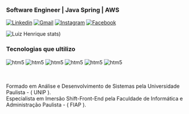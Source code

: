 
### Software Engineer | Java Spring | AWS 

[![Linkedin](https://img.shields.io/badge/LinkedIn-0077B5?style=for-the-badge&logo=linkedin&logoColor=white)](https://linkedin.com/in/luiz-henrique-200779144/)
[![Gmail](https://img.shields.io/badge/Gmail-D14836?style=for-the-badge&logo=gmail&logoColor=white)](https://luiz.lhrodrigues@gmail.com)
[![Instagram](https://img.shields.io/badge/Instagram-E4405F?style=for-the-badge&logo=instagram&logoColor=white)](https://instagram.com/henrique.lhr)
[![Facebook](https://img.shields.io/badge/Facebook-1877F2?style=for-the-badge&logo=facebook&logoColor=white)](https://facebook.com/henrique.lankaster)

![Luiz Henrique stats](https://github-readme-stats.vercel.app/api?username=anuraghazra&show_icons=true&theme=dark))

### Tecnologias que ultilizo

<div style="display: inline_block">
    <img align="center" alt="htm5" src="https://img.shields.io/badge/Java-ED8B00?style=for-the-badge&logo=openjdk&logoColor=white" />
    <img align="center" alt="htm5" src="https://img.shields.io/badge/Angular-DD0031?style=for-the-badge&logo=angular&logoColor=white" />
    <img align="center" alt="htm5" src="https://img.shields.io/badge/MySQL-005C84?style=for-the-badge&logo=mysql&logoColor=white" />
    <img align="center" alt="htm5" src="https://img.shields.io/badge/Spring-6DB33F?style=for-the-badge&logo=spring&logoColor=white" />
    <img align="center" alt="htm5" src="https://img.shields.io/badge/Amazon_AWS-232F3E?style=for-the-badge&logo=amazon-aws&logoColor=white" />
    <img align="center" alt="htm5" src="https://img.shields.io/badge/JavaScript-F7DF1E?style=for-the-badge&logo=javascript&logoColor=black" /><br><br>
</div><br>

Formado em Análise e Desenvolvimento de Sistemas pela Universidade Paulista - ( UNIP ). <br>
Especialista em Imersão Shift-Front-End pela Faculdade de Informática e Administração Paulista - ( FIAP ).
